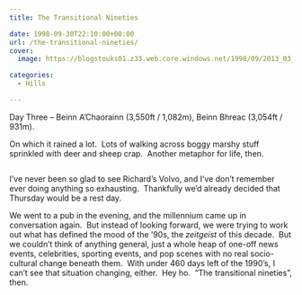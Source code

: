 ```yaml
---
title: The Transitional Nineties

date: 1998-09-30T22:10:00+00:00
url: /the-transitional-nineties/
cover: 
  image: https://blogstouks01.z33.web.core.windows.net/1998/09/2013_03_04_22_23_01-1.jpg

categories:
  - Hills

---
```

Day Three &#8211; Beinn A’Chaorainn (3,550ft / 1,082m), Beinn Bhreac (3,054ft / 931m).

On which it rained a lot.  Lots of walking across boggy marshy stuff sprinkled with deer and sheep crap.  Another metaphor for life, then.<figure class="kg-card kg-image-card">

<img decoding="async" src="https://blogstouks01.z33.web.core.windows.net/2023/08/2013_03_04_22_23_01.jpg" class="kg-image" alt loading="lazy" /> </figure> 

I’ve never been so glad to see Richard’s Volvo, and I’ve don’t remember ever doing anything so exhausting.  Thankfully we’d already decided that Thursday would be a rest day.

We went to a pub in the evening, and the millennium came up in conversation again.  But instead of looking forward, we were trying to work out what has defined the mood of the ’90s, the _zeitgeist_ of this decade.  But we couldn’t think of anything general, just a whole heap of one-off news events, celebrities, sporting events, and pop scenes with no real socio-cultural change beneath them.  With under 460 days left of the 1990’s, I can’t see that situation changing, either.  Hey ho.  &#8220;The transitional nineties&#8221;, then.